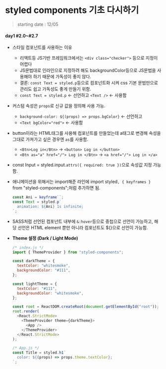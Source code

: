 # styled components 기초 다시하기

> starting date : 12/05

#### day1 #2.0~#2.7

- 스타일 컴포넌트를 사용하는 이유
  - 리액트등 JS기반 프레임워크에서는 `<div class="checker">` 등으로 지정이 어렵다
  - JS문법대로 인라인으로 지정하려 해도 backgroundColor등으로 JS문법을 사용해야 하기 때문에 가독성이 좋지 않다.
  - 결론: `const Text = styled.p`등으로 컴포넌트화 시켜 css 기본 문법만으로 관리도 쉽고 가독성도 좋게 만들기 위함.
  - `const Text = styled.p` <- 선언하고 `<Text />` <- 사용함
- 커스텀 속성은 `props`로 신규 값을 정의해 사용 가능.
  - `background-color: ${(props) => props.bgColor}` <- 선언하고
  - `<Text bgColor="red">` <- 사용함
- button이라는 HTML태그를 사용해 컴포넌트를 만들었는데 a태그로 변경해 속성을 그대로 가져가고 싶은 경우엔 `as`를 사용함.
  - `<Btn>Log in</Btn>` -> `<button> Log in </button>`
  - `<Btn as="a" href="/"> Log in </Btn>` -> `<a href="/"> Log in </a>`
- const Input = styled.input.`attrs({ required: true })`으로 속성값 지정 가능함.
- 애니메이션을 위해서는 import해준 라인에 import styled`, { keyframes }` from "styled-components";처럼 추가하면 됨.
  ```javascript react
  const Ani = keyframe``;
  const Text = styled.p`
    animation: ${Ani} 1s infinite;
  `;
  ```
- SASS처럼 선언된 컴포넌트 내부에 `&:hover`등으로 중첩으로 선언이 가능하고, 해당 선언은 HTML element 뿐만 아니라 컴포넌트도 ${}으로 선언이 가능함.
- <b>Theme 설정 (Dark / Light Mode)</b>

  ```javascript
  /* index.js */
  import { ThemeProvider } from "styled-components";

  const darkTheme = {
    textColor: "whitesmoke",
    backgroundColor: "#111",
  };

  const lightTheme = {
    textColor: "#111",
    backgroundColor: "whitesmoke",
  };

  const root = ReactDOM.createRoot(document.getElementById("root"));
  root.render(
    <React.StrictMode>
      <ThemeProvider theme={darkTheme}>
        <App />
      </ThemeProvider>
    </React.StrictMode>
  );
  ```

  ```javascript
  /* App.js */
  const Title = styled.h1`
    color: ${(props) => props.theme.textColor};
  `;
  ```
